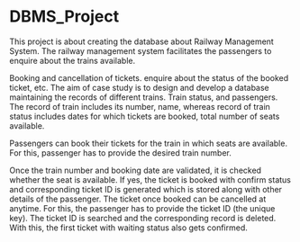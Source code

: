 # DBMS_Project
This project is about creating the database about Railway Management System. 
The railway management system facilitates the passengers to enquire about the trains available.

Booking and cancellation of tickets. enquire about the status of the booked ticket, etc. The aim of case study is to design and 
develop a database maintaining the records of different trains. Train status, and passengers. The record of train includes 
its number, name, whereas record of train status includes dates for which tickets are booked, total number of seats available.

Passengers can book their tickets for the train in which seats are available. For this, passenger has to provide 
the desired train number.


Once the train number and booking date are validated, it is checked whether the seat is available. 
If yes, the ticket is booked with confirm status and corresponding ticket ID is generated which is stored along with
other details of the passenger. The ticket once booked can be cancelled at anytime. For this, the passenger has to provide 
the ticket ID (the unique key). The ticket ID is searched and the corresponding record is deleted. With this, the first ticket
with waiting status also gets confirmed.
